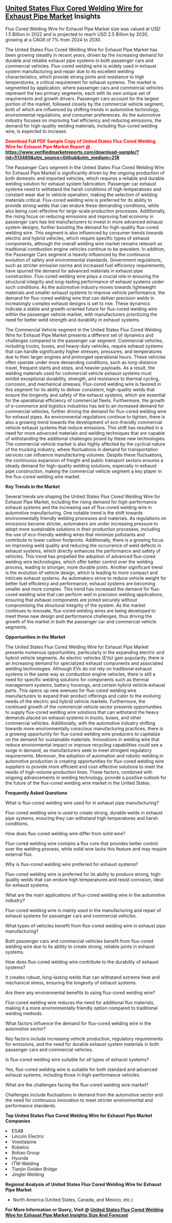 <h2><a href="https://www.verifiedmarketreports.com/download-sample/?rid=513489&amp;utm_source=Github&amp;utm_medium=218" target="_blank">United States Flux Cored Welding Wire for Exhaust Pipe Market</a> Insights</h2><p>Flux Cored Welding Wire for Exhaust Pipe Market size was valued at USD 1.5 Billion in 2022 and is projected to reach USD 2.5 Billion by 2030, growing at a CAGR of 7% from 2024 to 2030.</p><p><p>The United States Flux Cored Welding Wire for Exhaust Pipe Market has been growing steadily in recent years, driven by the increasing demand for durable and reliable exhaust pipe systems in both passenger cars and commercial vehicles. Flux-cored welding wire is widely used in exhaust system manufacturing and repair due to its excellent welding characteristics, which provide strong joints and resistance to high temperatures, a critical requirement for exhaust systems. The market is segmented by application, where passenger cars and commercial vehicles represent the two primary segments, each with its own unique set of requirements and growth drivers. Passenger cars account for the largest portion of the market, followed closely by the commercial vehicle segment, both of which are influenced by shifting trends in automotive technology, environmental regulations, and consumer preferences. As the automotive industry focuses on improving fuel efficiency and reducing emissions, the demand for high-quality welding materials, including flux-cored welding wire, is expected to increase. <strong><p><span class=""><span style="color: #ff0000;"><strong>Download Full PDF Sample Copy of United States Flux Cored Welding Wire for Exhaust Pipe Market Report</strong> @ </span><a href="https://www.verifiedmarketreports.com/download-sample/?rid=513489&amp;utm_source=Github&amp;utm_medium=218" target="_blank">https://www.verifiedmarketreports.com/download-sample/?rid=513489&amp;utm_source=Github&amp;utm_medium=218</a></span></p></strong></p> <p>The Passenger Cars segment in the United States Flux Cored Welding Wire for Exhaust Pipe Market is significantly driven by the ongoing production of both domestic and imported vehicles, which requires a reliable and durable welding solution for exhaust system fabrication. Passenger car exhaust systems need to withstand the harsh conditions of high temperatures and constant wear due to vehicle operation, making the selection of welding materials critical. Flux-cored welding wire is preferred for its ability to provide strong welds that can endure these demanding conditions, while also being cost-effective for large-scale production processes. Additionally, the rising focus on reducing emissions and improving fuel economy in passenger cars has led manufacturers to invest in more advanced exhaust system designs, further boosting the demand for high-quality flux-cored welding wire. This segment is also influenced by consumer trends towards electric and hybrid vehicles, which require specific types of exhaust components, although the overall welding wire market remains relevant as traditional combustion engine vehicles continue to be prevalent. In addition, the Passenger Cars segment is heavily influenced by the continuous evolution of safety and environmental standards. Government regulations, such as stricter emission norms and increased fuel efficiency requirements, have spurred the demand for advanced materials in exhaust pipe construction. Flux-cored welding wire plays a crucial role in ensuring the structural integrity and long-lasting performance of exhaust systems under such conditions. As the automotive industry moves towards lightweight materials and smaller exhaust systems to improve vehicle performance, the demand for flux-cored welding wire that can deliver precision welds in increasingly complex exhaust designs is set to rise. These dynamics indicate a stable and growth-oriented future for flux-cored welding wire within the passenger vehicle market, with manufacturers prioritizing the need for better weld strength and durability in exhaust systems. <p>The Commercial Vehicle segment in the United States Flux Cored Welding Wire for Exhaust Pipe Market presents a different set of dynamics and challenges compared to the passenger car segment. Commercial vehicles, including trucks, buses, and heavy-duty vehicles, require exhaust systems that can handle significantly higher stresses, pressures, and temperatures due to their larger engines and prolonged operational hours. These vehicles often operate under more demanding conditions, such as long-distance travel, frequent starts and stops, and heavier payloads. As a result, the welding materials used for commercial vehicle exhaust systems must exhibit exceptional durability, strength, and resistance to thermal cycling, corrosion, and mechanical stresses. Flux-cored welding wire is favored in this segment for its ability to deliver consistent, high-quality welds that ensure the longevity and safety of the exhaust systems, which are essential for the operational efficiency of commercial fleets. Furthermore, the growth of e-commerce and logistics industries has led to an increased demand for commercial vehicles, further driving the demand for flux-cored welding wire for exhaust pipes. As environmental regulations continue to tighten, there is also a growing trend towards the development of eco-friendly commercial vehicle exhaust systems that reduce emissions. This shift has resulted in a need for more advanced materials and welding techniques that are capable of withstanding the additional challenges posed by these new technologies. The commercial vehicle market is also highly affected by the cyclical nature of the trucking industry, where fluctuations in demand for transportation services can influence manufacturing volumes. Despite these fluctuations, the continuous expansion of freight and public transport sectors ensures a steady demand for high-quality welding solutions, especially in exhaust pipe construction, making the commercial vehicle segment a key player in the flux-cored welding wire market. <p><strong>Key Trends in the Market</strong></p> <p>Several trends are shaping the United States Flux Cored Welding Wire for Exhaust Pipe Market, including the rising demand for high-performance exhaust systems and the increasing use of flux-cored welding wire in automotive manufacturing. One notable trend is the shift towards environmentally friendly welding processes and materials. As regulations on emissions become stricter, automakers are under increasing pressure to adopt more sustainable solutions in their production processes, including the use of eco-friendly welding wires that minimize pollutants and contribute to lower carbon footprints. Additionally, there is a growing focus on improving weld quality and reducing the occurrence of weld defects in exhaust systems, which directly enhances the performance and safety of vehicles. This trend has propelled the adoption of advanced flux-cored welding wire technologies, which offer better control over the welding process, leading to stronger, more durable joints. Another significant trend is the evolution of vehicle design, which is leading to more compact and intricate exhaust systems. As automakers strive to reduce vehicle weight for better fuel efficiency and performance, exhaust systems are becoming smaller and more complex. This trend has increased the demand for flux-cored welding wire that can perform well in precision welding applications, ensuring that exhaust components are joined securely without compromising the structural integrity of the system. As the market continues to innovate, flux-cored welding wires are being developed to meet these new design and performance challenges, thus driving the growth of the market in both the passenger car and commercial vehicle segments. <p><strong>Opportunities in the Market</strong></p> <p>The United States Flux Cored Welding Wire for Exhaust Pipe Market presents numerous opportunities, particularly in the expanding electric and hybrid vehicle segments. As electric vehicles (EVs) gain popularity, there is an increasing demand for specialized exhaust components and associated welding technologies. Although EVs do not rely on traditional exhaust systems in the same way as combustion engine vehicles, there is still a need for specific welding solutions for components such as thermal management systems, battery housings, and certain hybrid vehicle exhaust parts. This opens up new avenues for flux-cored welding wire manufacturers to expand their product offerings and cater to the evolving needs of the electric and hybrid vehicle markets. Furthermore, the continued growth of the commercial vehicle sector presents opportunities to supply flux-cored welding wire solutions that can withstand the heavy demands placed on exhaust systems in trucks, buses, and other commercial vehicles. Additionally, with the automotive industry shifting towards more environmentally conscious manufacturing practices, there is a growing opportunity for flux-cored welding wire producers to capitalize on the demand for sustainable materials. Innovations in welding wire that reduce environmental impact or improve recycling capabilities could see a surge in demand, as manufacturers seek to meet stringent regulatory requirements. Moreover, the adoption of automation and robotic welding in automotive production is creating opportunities for flux-cored welding wire suppliers to provide more efficient and cost-effective solutions to meet the needs of high-volume production lines. These factors, combined with ongoing advancements in welding technology, provide a positive outlook for the future of the flux-cored welding wire market in the United States. <p><strong>Frequently Asked Questions</strong></p> <p>What is flux-cored welding wire used for in exhaust pipe manufacturing?</p> <p>Flux-cored welding wire is used to create strong, durable welds in exhaust pipe systems, ensuring they can withstand high temperatures and harsh conditions.</p> <p>How does flux-cored welding wire differ from solid wire?</p> <p>Flux-cored welding wire contains a flux core that provides better control over the welding process, while solid wire lacks this feature and may require external flux.</p> <p>Why is flux-cored welding wire preferred for exhaust systems?</p> <p>Flux-cored welding wire is preferred for its ability to produce strong, high-quality welds that can endure high temperatures and resist corrosion, ideal for exhaust systems.</p> <p>What are the main applications of flux-cored welding wire in the automotive industry?</p> <p>Flux-cored welding wire is mainly used in the manufacturing and repair of exhaust systems for passenger cars and commercial vehicles.</p> <p>What types of vehicles benefit from flux-cored welding wire in exhaust pipe manufacturing?</p> <p>Both passenger cars and commercial vehicles benefit from flux-cored welding wire due to its ability to create strong, reliable joints in exhaust systems.</p> <p>How does flux-cored welding wire contribute to the durability of exhaust systems?</p> <p>It creates robust, long-lasting welds that can withstand extreme heat and mechanical stress, ensuring the longevity of exhaust systems.</p> <p>Are there any environmental benefits to using flux-cored welding wire?</p> <p>Flux-cored welding wire reduces the need for additional flux materials, making it a more environmentally friendly option compared to traditional welding methods.</p> <p>What factors influence the demand for flux-cored welding wire in the automotive sector?</p> <p>Key factors include increasing vehicle production, regulatory requirements for emissions, and the need for durable exhaust system materials in both passenger cars and commercial vehicles.</p> <p>Is flux-cored welding wire suitable for all types of exhaust systems?</p> <p>Yes, flux-cored welding wire is suitable for both standard and advanced exhaust systems, including those in high-performance vehicles.</p> <p>What are the challenges facing the flux-cored welding wire market?</p> <p>Challenges include fluctuations in demand from the automotive sector and the need for continuous innovation to meet stricter environmental and performance standards.</p></p><p><strong>Top United States Flux Cored Welding Wire for Exhaust Pipe Market Companies</strong></p><div data-test-id=""><p><li>ESAB</li><li> Lincoln Electric</li><li> Voestalpine</li><li> Kobelco</li><li> Bobao Group</li><li> Hyunda</li><li> ITW-Welding</li><li> Tianjin Golden Bridge</li><li> Jinglei Welding</li></p><div><strong>Regional Analysis of&nbsp;United States Flux Cored Welding Wire for Exhaust Pipe Market</strong></div><ul><li dir="ltr"><p dir="ltr">North America&nbsp;(United States, Canada, and Mexico, etc.)</p></li></ul><p><strong>For More Information or Query, Visit @&nbsp;</strong><strong><a href="https://www.verifiedmarketreports.com/product/flux-cored-welding-wire-for-exhaust-pipe-market-size-and-forecast/?utm_source=Github&amp;utm_medium=218" target="_blank">United States Flux Cored Welding Wire for Exhaust Pipe Market Insights Size And Forecast</a></strong></p></div>
